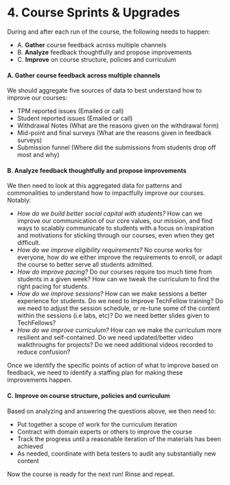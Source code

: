 # 4. Course Sprints & Upgrades

During and after each run of the course, the following needs to happen:

* A. **Gather** course feedback across multiple channels
* B. **Analyze** feedback thoughtfully and propose improvements
* C. **Improve** on course structure, policies and curriculum

#### A. Gather course feedback across multiple channels <a id="A-Gather-course-feedback-across-multiple-channels"></a>

We should aggregate five sources of data to best understand how to improve our courses:

* TPM reported issues \(Emailed or call\)
* Student reported issues \(Emailed or call\)
* Withdrawal Notes \(What are the reasons given on the withdrawal form\)
* Mid-point and final surveys \(What are the reasons given in feedback surveys\)
* Submission funnel \(Where did the submissions from students drop off most and why\)

#### B. Analyze feedback thoughtfully and propose improvements <a id="B-Analyze-feedback-thoughtfully-and-propose-improvements"></a>

We then need to look at this aggregated data for patterns and commonalities to understand how to impactfully improve our courses. Notably:

* _How do we build better social capital with students?_ How can we improve our communication of our core values, our mission, and find ways to scalably communicate to students with a focus on inspiration and motivations for sticking through our courses, even when they get difficult.
* _How do we improve eligibility requirements?_ No course works for everyone, how do we either improve the requirements to enroll, or adapt the course to better serve all students admitted.
* _How do improve pacing?_ Do our courses require too much time from students in a given week? How can we tweak the curriculum to find the right pacing for students.
* _How do we improve sessions?_ How can we make sessions a better experience for students. Do we need to improve TechFellow training? Do we need to adjust the session schedule, or re-tune some of the content within the sessions \(i.e labs, etc\)? Do we need better slides given to TechFellows?
* _How do we improve curriculum?_ How can we make the curriculum more resilient and self-contained. Do we need updated/better video walkthroughs for projects? Do we need additional videos recorded to reduce confusion?

Once we identify the specific points of action of what to improve based on feedback, we need to identify a staffing plan for making these improvements happen.

#### C. Improve on course structure, policies and curriculum <a id="C-Improve-on-course-structure-policies-and-curriculum"></a>

Based on analyzing and answering the questions above, we then need to:

* Put together a scope of work for the curriculum iteration
* Contract with domain experts or others to improve the course
* Track the progress until a reasonable iteration of the materials has been achieved
* As needed, coordinate with beta testers to audit any substantially new content

Now the course is ready for the next run! Rinse and repeat.


